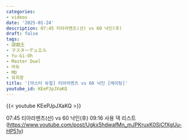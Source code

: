 ```yaml
---
categories:
- videos
date: '2025-01-24'
description: 07:45 티아라멘츠(선) vs 60 낙인(후)
draft: false
tags:
- 遊戯王
- マスターデュエル
- Yu-Gi-Oh
- Master Duel
- 마듀
- MD
- 유희왕
title: '[마스터 듀얼] 티아라멘츠 vs 60 낙인 [레이팅]'
youtube_id: KEePJpJXaKQ
---
```



{{< youtube KEePJpJXaKQ >}}

07:45 티아라멘츠(선) vs 60 낙인(후)
09:16 사용 덱 리스트(https://www.youtube.com/post/Ugkx5hdwafMn_mJPKruxK0SjCfXgUu-HP51y)